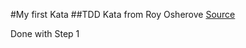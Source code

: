#My first Kata
##TDD Kata from Roy Osherove
[Source](http://osherove.com/tdd-kata-1/)

Done with Step 1